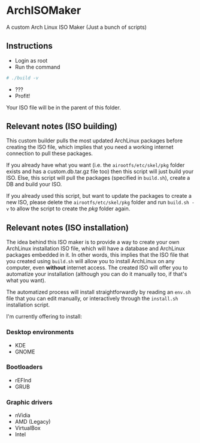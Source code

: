 # ArchISOMaker
A custom Arch Linux ISO Maker (Just a bunch of scripts)

## Instructions

* Login as root
* Run the command
```bash
# ./build -v
```
* ???
* Profit!

Your ISO file will be in the parent of this folder.

## Relevant notes (ISO building)

This custom builder pulls the most updated ArchLinux packages before creating the ISO file, which implies that you need a working internet connection to pull these packages.

If you already have what you want (i.e. the `airootfs/etc/skel/pkg` folder exists and has a custom.db.tar.gz file too) then this script will just build your ISO.
Else, this script will pull the packages (specified in `build.sh`), create a DB and build your ISO.

If you already used this script, but want to update the packages to create a new ISO, please delete the `airootfs/etc/skel/pkg` folder and run `build.sh -v` to allow the script to create the *pkg* folder again.

## Relevant notes (ISO installation)

The idea behind this ISO maker is to provide a way to create your own ArchLinux installation ISO file, which will have a database and ArchLinux packages embedded in it.
In other words, this implies that the ISO file that you created using `build.sh` will allow you to install ArchLinux on any computer, even **without** internet access.
The created ISO will offer you to automatize your installation (although you can do it manually too, if that's what you want).

The automatized process will install straightforwardly by reading an `env.sh` file that you can edit manually, or interactively through the `install.sh` installation script.

I'm currently offering to install:

### Desktop environments
* KDE
* GNOME

### Bootloaders
* rEFInd
* GRUB

### Graphic drivers
* nVidia
* AMD (Legacy)
* VirtualBox
* Intel

